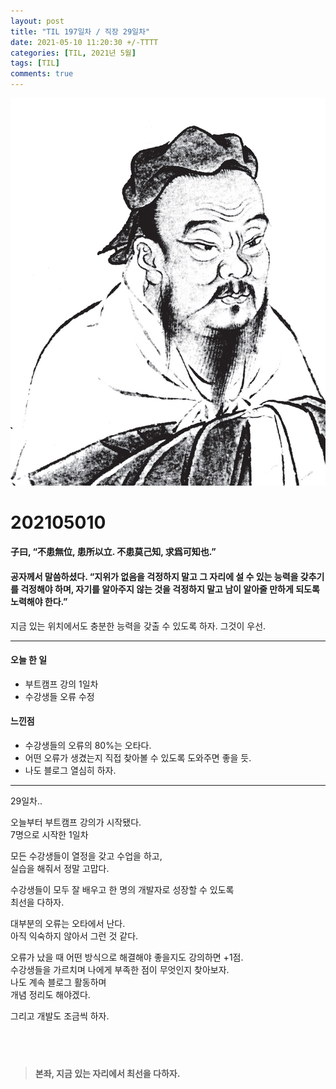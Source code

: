 ```yaml
---
layout: post
title: "TIL 197일차 / 직장 29일차"
date: 2021-05-10 11:20:30 +/-TTTT
categories: [TIL, 2021년 5월]
tags: [TIL]
comments: true
---
```


![image](/assets/img/sample/avatar.jpg)

# **202105010**

#### **子曰, “不患無位, 患所以立. 不患莫己知, 求爲可知也.”**

#### **공자께서 말씀하셨다. “지위가 없음을 걱정하지 말고 그 자리에 설 수 있는 능력을 갖추기를 걱정해야 하며, 자기를 알아주지 않는 것을 걱정하지 말고 남이 알아줄 만하게 되도록 노력해야 한다.”**

지금 있는 위치에서도 충분한 능력을 갖출 수 있도록 하자. 그것이 우선.

---

#### **오늘 한 일**

- 부트캠프 강의 1일차
- 수강생들 오류 수정

#### **느낀점**

- 수강생들의 오류의 80%는 오타다.
- 어떤 오류가 생겼는지 직접 찾아볼 수 있도록 도와주면 좋을 듯.
- 나도 블로그 열심히 하자.

---

29일차..

오늘부터 부트캠프 강의가 시작됐다.  
7명으로 시작한 1일차

모든 수강생들이 열정을 갖고 수업을 하고,  
실습을 해줘서 정말 고맙다.

수강생들이 모두 잘 배우고 한 명의 개발자로 성장할 수 있도록  
최선을 다하자.

대부분의 오류는 오타에서 난다.  
아직 익숙하지 않아서 그런 것 같다.

오류가 났을 때 어떤 방식으로 해결해야 좋을지도 강의하면 +1점.  
수강생들을 가르치며 나에게 부족한 점이 무엇인지 찾아보자.  
나도 계속 블로그 활동하며  
개념 정리도 해야겠다.

그리고 개발도 조금씩 하자.

## <br>

> **본좌, 지금 있는 자리에서 최선을 다하자.**

